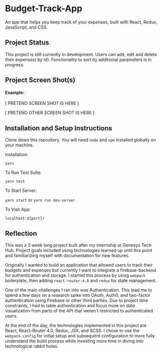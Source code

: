 # Budget-Track-App
An app that helps you keep track of your expenses, built with React, Redux, JavaScript, and CSS.

## Project Status

This project is still currently in development. Users can add, edit and delete their expenses( by id). Functionality to sort by additional parameters is in progress.

## Project Screen Shot(s)

#### Example:   

[ PRETEND SCREEN SHOT IS HERE ]

[ PRETEND OTHER SCREEN SHOT IS HERE ]

## Installation and Setup Instructions  

Clone down this repository. You will need `node` and `npm` installed globally on your machine.  

Installation:

`yarn`  

To Run Test Suite:  

`yarn test`  

To Start Server:

`yarn start`  or `yarn run dev-server`

To Visit App:

`localhost:${port}/`  

## Reflection
 

This was a 3 week long project built after my internship  at Genesys Tech Hub. Project goals included using technologies learned up until this point and familiarizing myself with documentation for new features.  

Originally I wanted to build an application that allowed users to track their budgets and expenses but currently I want to integrate a firebase-backend for authentication and storage. I started this process by using  `webpack` boilerplate, then adding `react-router-4.0` and `redux` for state management.  

One of the main challenges I ran into was Authentication. This lead me to spend a few days on a research spike into OAuth, Auth0, and two-factor authentication using Firebase or other third parties. Due to project time constraints, I had to table authentication and focus more on data visualization from parts of the API that weren't restricted to authenticated users.

At the end of the day, the technologies implemented in this project are React, React-Router 4.0, Redux, JSX, and SCSS. I chose to use the `webpack.config`  for initial setup and subsequent configuration to more fully understand the build process while investing more time in diving into technological rabbit holes. 

